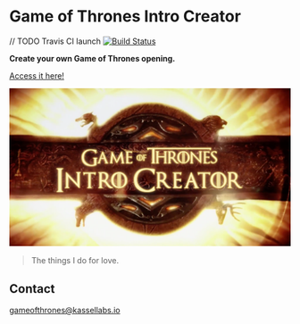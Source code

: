 # Game of Thrones Intro Creator

// TODO Travis CI launch [![Build Status](https://travis-ci.com/KasselLabs/GameOfThronesIntroCreator.svg?branch=develop)](https://travis-ci.com/KasselLabs/GameOfThronesIntroCreator)

**Create your own Game of Thrones opening.**

[Access it here!](https://GameOfThronesIntroCreator.KasselLabs.io/#/)

<p align="center">
  <a target="_blank" href="https://GameOfThronesIntroCreator.KasselLabs.io">
    <img src="./src/assets/img/preview.png"/>
  </a>
</p>

> The things I do for love.

## Contact

[gameofthrones@kassellabs.io](mailto:gameofthrones@kassellabs.io)
